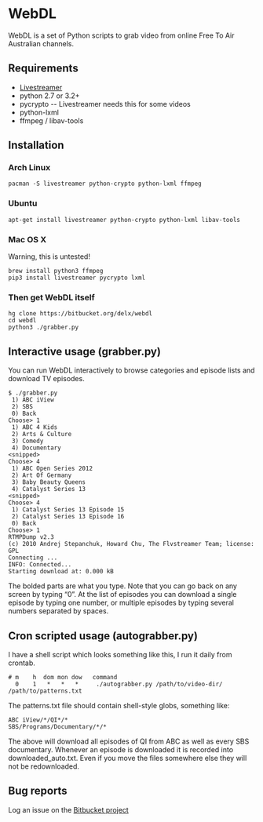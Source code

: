 # WebDL #

WebDL is a set of Python scripts to grab video from online Free To Air Australian channels.

## Requirements

* [Livestreamer](http://docs.livestreamer.io/install.html)
* python 2.7 or 3.2+
* pycrypto -- Livestreamer needs this for some videos
* python-lxml
* ffmpeg / libav-tools

## Installation

### Arch Linux
    pacman -S livestreamer python-crypto python-lxml ffmpeg

### Ubuntu
    apt-get install livestreamer python-crypto python-lxml libav-tools

### Mac OS X

Warning, this is untested!

    brew install python3 ffmpeg
    pip3 install livestreamer pycrypto lxml

### Then get WebDL itself
    hg clone https://bitbucket.org/delx/webdl
    cd webdl
    python3 ./grabber.py


## Interactive usage (grabber.py)

You can run WebDL interactively to browse categories and episode lists and download TV episodes.

```
$ ./grabber.py
 1) ABC iView
 2) SBS
 0) Back
Choose> 1
 1) ABC 4 Kids
 2) Arts & Culture
 3) Comedy
 4) Documentary
<snipped>
Choose> 4
 1) ABC Open Series 2012
 2) Art Of Germany
 3) Baby Beauty Queens
 4) Catalyst Series 13
<snipped>
Choose> 4
 1) Catalyst Series 13 Episode 15
 2) Catalyst Series 13 Episode 16
 0) Back
Choose> 1
RTMPDump v2.3
(c) 2010 Andrej Stepanchuk, Howard Chu, The Flvstreamer Team; license: GPL
Connecting ...
INFO: Connected...
Starting download at: 0.000 kB
```

The bolded parts are what you type. Note that you can go back on any screen by typing “0”. At the list of episodes you can download a single episode by typing one number, or multiple episodes by typing several numbers separated by spaces.



## Cron scripted usage (autograbber.py)

I have a shell script which looks something like this, I run it daily from crontab.

```
# m    h  dom mon dow   command
  0    1   *   *   *     ./autograbber.py /path/to/video-dir/ /path/to/patterns.txt
```

The patterns.txt file should contain shell-style globs, something like:

```
ABC iView/*/QI*/*
SBS/Programs/Documentary/*/*
```

The above will download all episodes of QI from ABC as well as every SBS documentary. Whenever an episode is downloaded it is recorded into downloaded_auto.txt. Even if you move the files somewhere else they will not be redownloaded.


## Bug reports

Log an issue on the [Bitbucket project](https://bitbucket.org/delx/webdl/issues?status=new&status=open)
